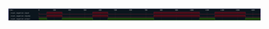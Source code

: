 

<p>
<svg viewBox="0 0 1650 80" xmlns="http://www.w3.org/2000/svg">
<defs>
<clipPath id="clip">
<rect height="80" width="1650" x="0" y="0"/>
</clipPath>
</defs>
<rect fill="#0B151D" height="80" stroke="darkblue" width="1650" x="0" y="0"/>
<line stroke="#333333" stroke-width="1" x1="200" x2="200" y1="0" y2="80"/>
<text clip-path="url(#clip)" dominant-baseline="middle" fill="#D4D4D4" font-family="monospace" font-size="10px" text-anchor="middle" x="200" y="10">
0
</text>
<line stroke="#333333" stroke-width="1" x1="300" x2="300" y1="0" y2="80"/>
<text clip-path="url(#clip)" dominant-baseline="middle" fill="#D4D4D4" font-family="monospace" font-size="10px" text-anchor="middle" x="300" y="10">
100
</text>
<line stroke="#333333" stroke-width="1" x1="400" x2="400" y1="0" y2="80"/>
<text clip-path="url(#clip)" dominant-baseline="middle" fill="#D4D4D4" font-family="monospace" font-size="10px" text-anchor="middle" x="400" y="10">
200
</text>
<line stroke="#333333" stroke-width="1" x1="500" x2="500" y1="0" y2="80"/>
<text clip-path="url(#clip)" dominant-baseline="middle" fill="#D4D4D4" font-family="monospace" font-size="10px" text-anchor="middle" x="500" y="10">
300
</text>
<line stroke="#333333" stroke-width="1" x1="600" x2="600" y1="0" y2="80"/>
<text clip-path="url(#clip)" dominant-baseline="middle" fill="#D4D4D4" font-family="monospace" font-size="10px" text-anchor="middle" x="600" y="10">
400
</text>
<line stroke="#333333" stroke-width="1" x1="700" x2="700" y1="0" y2="80"/>
<text clip-path="url(#clip)" dominant-baseline="middle" fill="#D4D4D4" font-family="monospace" font-size="10px" text-anchor="middle" x="700" y="10">
500
</text>
<line stroke="#333333" stroke-width="1" x1="800" x2="800" y1="0" y2="80"/>
<text clip-path="url(#clip)" dominant-baseline="middle" fill="#D4D4D4" font-family="monospace" font-size="10px" text-anchor="middle" x="800" y="10">
600
</text>
<line stroke="#333333" stroke-width="1" x1="900" x2="900" y1="0" y2="80"/>
<text clip-path="url(#clip)" dominant-baseline="middle" fill="#D4D4D4" font-family="monospace" font-size="10px" text-anchor="middle" x="900" y="10">
700
</text>
<line stroke="#333333" stroke-width="1" x1="1000" x2="1000" y1="0" y2="80"/>
<text clip-path="url(#clip)" dominant-baseline="middle" fill="#D4D4D4" font-family="monospace" font-size="10px" text-anchor="middle" x="1000" y="10">
800
</text>
<line stroke="#333333" stroke-width="1" x1="1100" x2="1100" y1="0" y2="80"/>
<text clip-path="url(#clip)" dominant-baseline="middle" fill="#D4D4D4" font-family="monospace" font-size="10px" text-anchor="middle" x="1100" y="10">
900
</text>
<line stroke="#333333" stroke-width="1" x1="1200" x2="1200" y1="0" y2="80"/>
<text clip-path="url(#clip)" dominant-baseline="middle" fill="#D4D4D4" font-family="monospace" font-size="10px" text-anchor="middle" x="1200" y="10">
1000
</text>
<line stroke="#333333" stroke-width="1" x1="1300" x2="1300" y1="0" y2="80"/>
<text clip-path="url(#clip)" dominant-baseline="middle" fill="#D4D4D4" font-family="monospace" font-size="10px" text-anchor="middle" x="1300" y="10">
1100
</text>
<line stroke="#333333" stroke-width="1" x1="1400" x2="1400" y1="0" y2="80"/>
<text clip-path="url(#clip)" dominant-baseline="middle" fill="#D4D4D4" font-family="monospace" font-size="10px" text-anchor="middle" x="1400" y="10">
1200
</text>
<line stroke="#333333" stroke-width="1" x1="1500" x2="1500" y1="0" y2="80"/>
<text clip-path="url(#clip)" dominant-baseline="middle" fill="#D4D4D4" font-family="monospace" font-size="10px" text-anchor="middle" x="1500" y="10">
1300
</text>
<line stroke="#333333" stroke-width="1" x1="1600" x2="1600" y1="0" y2="80"/>
<text clip-path="url(#clip)" dominant-baseline="middle" fill="#D4D4D4" font-family="monospace" font-size="10px" text-anchor="middle" x="1600" y="10">
1400
</text>
<text dominant-baseline="middle" fill="#D4D4D4" font-family="monospace" font-size="10px" text-anchor="start" x="3" y="10">
Time:
</text>
<text dominant-baseline="middle" fill="#D4D4D4" font-family="monospace" font-size="10px" text-anchor="start" x="3" xml:space="preserve" y="30">
.reset_negation.input
<title>top.reset_negation.input</title>
</text>
<path d="M 200 30 L 200 37 L 251 37 L 251 30" fill="none" stroke="#D62246" stroke-width="1"/>
<rect fill="#470B17" height="14" stroke="none" width="98" x="252" y="23"/>
<path d="M 251 30 L 251 23 L 351 23 L 351 30" fill="none" stroke="#D62246" stroke-width="1"/>
<path d="M 351 30 L 351 37 L 551 37 L 551 30" fill="none" stroke="#D62246" stroke-width="1"/>
<rect fill="#470B17" height="14" stroke="none" width="98" x="552" y="23"/>
<path d="M 551 30 L 551 23 L 651 23 L 651 30" fill="none" stroke="#D62246" stroke-width="1"/>
<path d="M 651 30 L 651 37 L 951 37 L 951 30" fill="none" stroke="#D62246" stroke-width="1"/>
<rect fill="#470B17" height="14" stroke="none" width="298" x="952" y="23"/>
<path d="M 951 30 L 951 23 L 1251 23 L 1251 30" fill="none" stroke="#D62246" stroke-width="1"/>
<path d="M 1251 30 L 1251 37 L 1351 37 L 1351 30" fill="none" stroke="#D62246" stroke-width="1"/>
<rect fill="#470B17" height="14" stroke="none" width="198" x="1352" y="23"/>
<path d="M 1351 30 L 1351 23 L 1551 23 L 1551 30" fill="none" stroke="#D62246" stroke-width="1"/>
<path d="M 1551 30 L 1551 37 L 1650 37 L 1650 30" fill="none" stroke="#D62246" stroke-width="1"/>
<text dominant-baseline="middle" fill="#D4D4D4" font-family="monospace" font-size="10px" text-anchor="start" x="3" xml:space="preserve" y="50">
.reset_negation.input@
<title>top.reset_negation.input@</title>
</text>
<path d="M 200 50 L 200 57 L 251 57 L 251 50" fill="none" stroke="#D62246" stroke-width="1"/>
<rect fill="#470B17" height="14" stroke="none" width="98" x="252" y="43"/>
<path d="M 251 50 L 251 43 L 351 43 L 351 50" fill="none" stroke="#D62246" stroke-width="1"/>
<path d="M 351 50 L 351 57 L 551 57 L 551 50" fill="none" stroke="#D62246" stroke-width="1"/>
<rect fill="#470B17" height="14" stroke="none" width="98" x="552" y="43"/>
<path d="M 551 50 L 551 43 L 651 43 L 651 50" fill="none" stroke="#D62246" stroke-width="1"/>
<path d="M 651 50 L 651 57 L 951 57 L 951 50" fill="none" stroke="#D62246" stroke-width="1"/>
<rect fill="#470B17" height="14" stroke="none" width="298" x="952" y="43"/>
<path d="M 951 50 L 951 43 L 1251 43 L 1251 50" fill="none" stroke="#D62246" stroke-width="1"/>
<path d="M 1251 50 L 1251 57 L 1351 57 L 1351 50" fill="none" stroke="#D62246" stroke-width="1"/>
<rect fill="#470B17" height="14" stroke="none" width="198" x="1352" y="43"/>
<path d="M 1351 50 L 1351 43 L 1551 43 L 1551 50" fill="none" stroke="#D62246" stroke-width="1"/>
<path d="M 1551 50 L 1551 57 L 1650 57 L 1650 50" fill="none" stroke="#D62246" stroke-width="1"/>
<text dominant-baseline="middle" fill="#D4D4D4" font-family="monospace" font-size="10px" text-anchor="start" x="3" xml:space="preserve" y="70">
.reset_negation.output
<title>top.reset_negation.output</title>
</text>
<rect fill="#1C400C" height="14" stroke="none" width="49" x="201" y="63"/>
<path d="M 200 70 L 200 63 L 251 63 L 251 70" fill="none" stroke="#56C126" stroke-width="1"/>
<path d="M 251 70 L 251 77 L 351 77 L 351 70" fill="none" stroke="#56C126" stroke-width="1"/>
<rect fill="#1C400C" height="14" stroke="none" width="198" x="352" y="63"/>
<path d="M 351 70 L 351 63 L 551 63 L 551 70" fill="none" stroke="#56C126" stroke-width="1"/>
<path d="M 551 70 L 551 77 L 651 77 L 651 70" fill="none" stroke="#56C126" stroke-width="1"/>
<rect fill="#1C400C" height="14" stroke="none" width="298" x="652" y="63"/>
<path d="M 651 70 L 651 63 L 951 63 L 951 70" fill="none" stroke="#56C126" stroke-width="1"/>
<path d="M 951 70 L 951 77 L 1251 77 L 1251 70" fill="none" stroke="#56C126" stroke-width="1"/>
<rect fill="#1C400C" height="14" stroke="none" width="98" x="1252" y="63"/>
<path d="M 1251 70 L 1251 63 L 1351 63 L 1351 70" fill="none" stroke="#56C126" stroke-width="1"/>
<path d="M 1351 70 L 1351 77 L 1551 77 L 1551 70" fill="none" stroke="#56C126" stroke-width="1"/>
<rect fill="#1C400C" height="14" stroke="none" width="97" x="1552" y="63"/>
<path d="M 1551 70 L 1551 63 L 1650 63 L 1650 70" fill="none" stroke="#56C126" stroke-width="1"/>
</svg>
</p>